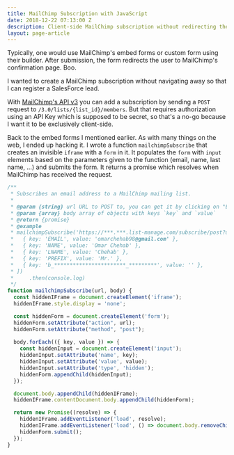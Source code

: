 ```yaml
---
title: MailChimp Subscription with JavaScript
date: 2018-12-22 07:13:00 Z
description: Client-side MailChimp subscription without redirecting the user away.
layout: page-article
---
```


Typically, one would use MailChimp's embed forms or custom form using their builder. After submission, the form redirects the user to MailChimp's confirmation page. Boo.

I wanted to create a MailChimp subscription without navigating away so that I can register a SalesForce lead.

With [MailChimp's API v3](https://developer.mailchimp.com/documentation/mailchimp/guides/manage-subscribers-with-the-mailchimp-api) you can add a subscription by sending a `POST` request to `/3.0/lists/{list_id}/members`. But that requires authorization using an API Key which is supposed to be secret, so that's a no-go because I want it to be exclusively client-side.

Back to the embed forms I mentioned earlier. As with many things on the web, I ended up hacking it. I wrote a function `mailchimpSubscribe` that creates an invisible `iframe` with a `form` in it. It populates the `form` with `input` elements based on the parameters given to the function (email, name, last name, ...) and submits the form. It returns a promise which resolves when MailChimp has received the request.

```js
/**
 * Subscribes an email address to a MailChimp mailing list.
 * 
 * @param {string} url URL to POST to, you can get it by clicking on "Embedded forms"
 * @param {array} body array of objects with keys `key` and `value`
 * @return {promise}
 * @example
 * mailchimpSubscribe('https://***.***.list-manage.com/subscribe/post?u=***********************&id=*********', [
 *   { key: 'EMAIL', value: 'omarchehab98@gmail.com' },
 *   { key: 'NAME', value: 'Omar Chehab' },
 *   { key: 'LNAME', value: 'Chehab' },
 *   { key: 'PREFIX', value: 'Mr.' },
 *   { key: 'b_***********************_*********', value: '' },
 * ])
 *     .then(console.log)
 */
function mailchimpSubscribe(url, body) {
  const hiddenIFrame = document.createElement('iframe');
  hiddenIFrame.style.display = 'none';

  const hiddenForm = document.createElement('form');
  hiddenForm.setAttribute("action", url);
  hiddenForm.setAttribute("method", "post");
 
  body.forEach(({ key, value }) => {
    const hiddenInput = document.createElement('input');
    hiddenInput.setAttribute('name', key);
    hiddenInput.setAttribute('value', value);
    hiddenInput.setAttribute('type', 'hidden');
    hiddenForm.appendChild(hiddenInput);
  });

  document.body.appendChild(hiddenIFrame);
  hiddenIFrame.contentDocument.body.appendChild(hiddenForm);

  return new Promise((resolve) => {
    hiddenIFrame.addEventListener('load', resolve);
    hiddenIFrame.addEventListener('load', () => document.body.removeChild(hiddenIFrame));
    hiddenForm.submit();
  });
}
```